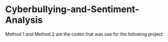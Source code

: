 # Cyberbullying-and-Sentiment-Analysis

Method 1 and Method 2 are the codes that was use for the following project
